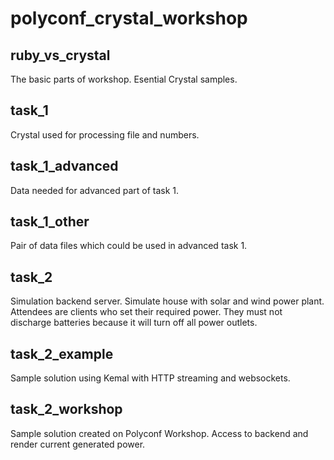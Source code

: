 # polyconf_crystal_workshop

## ruby_vs_crystal

The basic parts of workshop. Esential Crystal samples.

## task_1

Crystal used for processing file and numbers.

## task_1_advanced

Data needed for advanced part of task 1.

## task_1_other

Pair of data files which could be used in advanced task 1.

## task_2

Simulation backend server. Simulate house with solar and wind power plant.
Attendees are clients who set their required power. They must not discharge
batteries because it will turn off all power outlets.

## task_2_example

Sample solution using Kemal with HTTP streaming and websockets.

## task_2_workshop

Sample solution created on Polyconf Workshop. Access to backend and render
current generated power.
